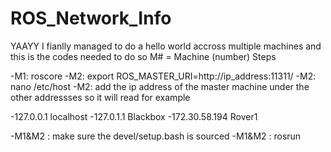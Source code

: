 # ROS_Network_Info

YAAYY I fianlly managed to do a hello world accross multiple machines and this is the codes needed to do so
M#  = Machine (number)
Steps

-M1: roscore
-M2: export ROS_MASTER_URI=http://ip_address:11311/
-M2: nano /etc/host
-M2: add the ip address of the master machine under the other addressses so it will read for example

-127.0.0.1       localhost
-127.0.1.1       Blackbox
-172.30.58.194   Rover1

-M1&M2 :  make sure the devel/setup.bash is sourced
-M1&M2 : rosrun

